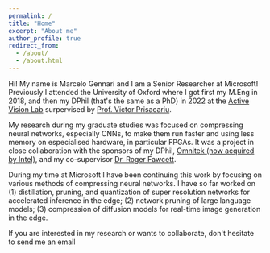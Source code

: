 ```yaml
---
permalink: /
title: "Home"
excerpt: "About me"
author_profile: true
redirect_from: 
  - /about/
  - /about.html
---
```


Hi! My name is Marcelo Gennari and I am a Senior Researcher at Microsoft! Previously I attended the University of Oxford where I got first my M.Eng in 2018, and then my DPhil (that's the same as a PhD) in 2022 at the [Active Vision Lab](https://eng.ox.ac.uk/about/active-vision-laboratory/) surpervised by [Prof. Victor Prisacariu](https://eng.ox.ac.uk/people/victor-prisacariu/). 

My research during my graduate studies was focused on compressing neural networks, especially CNNs, to make them run faster and using less memory on especialised hardware, in particular FPGAs. It was a project in close collaboration with the sponsors of my DPhil, [Omnitek (now acquired by Intel)](https://www.anandtech.com/show/14215/intel-acquires-omnitek-fpga-video-acceleration-and-inferencing), and my co-supervisor [Dr. Roger Fawcett](https://www.linkedin.com/in/roger-fawcett-568ba51b/?originalSubdomain=uk). 

During my time at Microsoft I have been continuing this work by focusing on various methods of compressing neural networks. I have so far worked on (1) distillation, pruning, and quantization of super resolution networks for accelerated inference in the edge; (2) network pruning of large language models; (3) compression of diffusion models for real-time image generation in the edge.

If you are interested in my research or wants to collaborate, don't hesitate to send me an email
